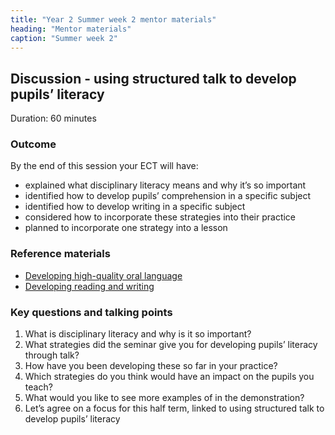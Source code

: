 ```yaml
---
title: "Year 2 Summer week 2 mentor materials"
heading: "Mentor materials"
caption: "Summer week 2"
---
```


## Discussion - using structured talk to develop pupils’ literacy

Duration: 60 minutes

### Outcome

By the end of this session your ECT will have:

- explained what disciplinary literacy means and why it’s so important 
- identified how to develop pupils’ comprehension in a specific subject 
- identified how to develop writing in a specific subject 
- considered how to incorporate these strategies into their practice 
- planned to incorporate one strategy into a lesson

### Reference materials

- [Developing high-quality oral language](/teach-first/year-1-how-can-you-support-all-pupils-to-succeed/summer-week-1-ect-topic-overview/) 
- [Developing reading and writing](/teach-first/year-1-how-can-you-support-all-pupils-to-succeed/summer-week-1-ect-developing-high-quality-reading-and-writing-skills-topic-overview/) 

### Key questions and talking points

1. What is disciplinary literacy and why is it so important? 
2. What strategies did the seminar give you for developing pupils’ literacy through talk? 
3. How have you been developing these so far in your practice? 
4. Which strategies do you think would have an impact on the pupils you teach? 
5. What would you like to see more examples of in the demonstration? 
6. Let’s agree on a focus for this half term, linked to using structured talk to develop pupils’ literacy 
